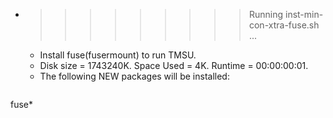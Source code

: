 * >>>>>>>>> Running inst-min-con-xtra-fuse.sh ...
  * Install fuse(fusermount) to run TMSU.
  * Disk size = 1743240K. Space Used = 4K. Runtime = 00:00:00:01.
  * The following NEW packages will be installed:
  ```bash
fuse*
  ```
